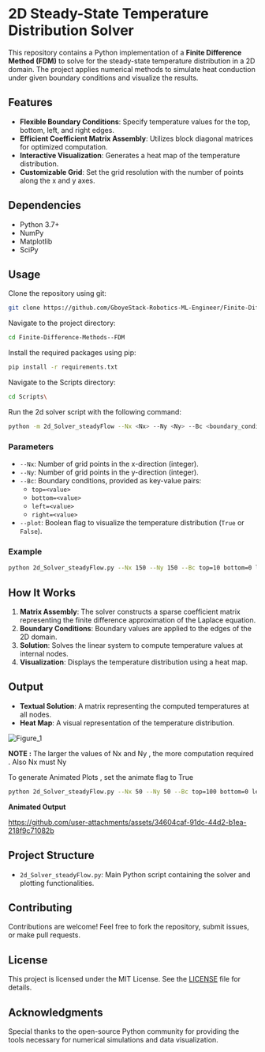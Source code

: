 
# 2D Steady-State Temperature Distribution Solver

This repository contains a Python implementation of a **Finite Difference Method (FDM)** to solve for the steady-state temperature distribution in a 2D domain. The project applies numerical methods to simulate heat conduction under given boundary conditions and visualize the results.

## Features
- **Flexible Boundary Conditions**: Specify temperature values for the top, bottom, left, and right edges.
- **Efficient Coefficient Matrix Assembly**: Utilizes block diagonal matrices for optimized computation.
- **Interactive Visualization**: Generates a heat map of the temperature distribution.
- **Customizable Grid**: Set the grid resolution with the number of points along the x and y axes.

## Dependencies
- Python 3.7+
- NumPy
- Matplotlib
- SciPy


## Usage
Clone the repository using git:
```bash
git clone https://github.com/GboyeStack-Robotics-ML-Engineer/Finite-Difference-Methods--FDM-.git
```
Navigate to the project directory:
```bash
cd Finite-Difference-Methods--FDM
```
Install the required packages using pip:
```bash
pip install -r requirements.txt
```
Navigate to the Scripts directory:
```bash
cd Scripts\
```
Run the 2d solver script with the following command:
```bash
python -m 2d_Solver_steadyFlow --Nx <Nx> --Ny <Ny> --Bc <boundary_conditions> --plot <True/False>
```

### Parameters
- `--Nx`: Number of grid points in the x-direction (integer).
- `--Ny`: Number of grid points in the y-direction (integer).
- `--Bc`: Boundary conditions, provided as key-value pairs:
  - `top=<value>`
  - `bottom=<value>`
  - `left=<value>`
  - `right=<value>`
- `--plot`: Boolean flag to visualize the temperature distribution (`True` or `False`).

### Example
```bash
python 2d_Solver_steadyFlow.py --Nx 150 --Ny 150 --Bc top=10 bottom=0 left=0 right=0 --plot True
```

## How It Works
1. **Matrix Assembly**: The solver constructs a sparse coefficient matrix representing the finite difference approximation of the Laplace equation.
2. **Boundary Conditions**: Boundary values are applied to the edges of the 2D domain.
3. **Solution**: Solves the linear system to compute temperature values at internal nodes.
4. **Visualization**: Displays the temperature distribution using a heat map.

## Output
- **Textual Solution**: A matrix representing the computed temperatures at all nodes.
- **Heat Map**: A visual representation of the temperature distribution.

![Figure_1](https://github.com/user-attachments/assets/46019e48-4c07-44f7-9fb2-212f398db377)

**NOTE :** The larger the values of Nx and Ny , the more computation required . Also Nx must Ny

To generate Animated Plots , set the animate flag to True
```bash
python 2d_Solver_steadyFlow.py --Nx 50 --Ny 50 --Bc top=100 bottom=0 left=75 right=50 --plot=True --Animate=True
```
**Animated Output**

https://github.com/user-attachments/assets/34604caf-91dc-44d2-b1ea-218f9c71082b

## Project Structure
- `2d_Solver_steadyFlow.py`: Main Python script containing the solver and plotting functionalities.

## Contributing
Contributions are welcome! Feel free to fork the repository, submit issues, or make pull requests.

## License
This project is licensed under the MIT License. See the [LICENSE](LICENSE) file for details.

## Acknowledgments
Special thanks to the open-source Python community for providing the tools necessary for numerical simulations and data visualization.
